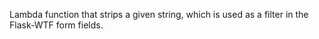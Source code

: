 <p>
  Lambda function that strips a given string, which is used as a filter in
  the Flask-WTF form fields.
</p>
